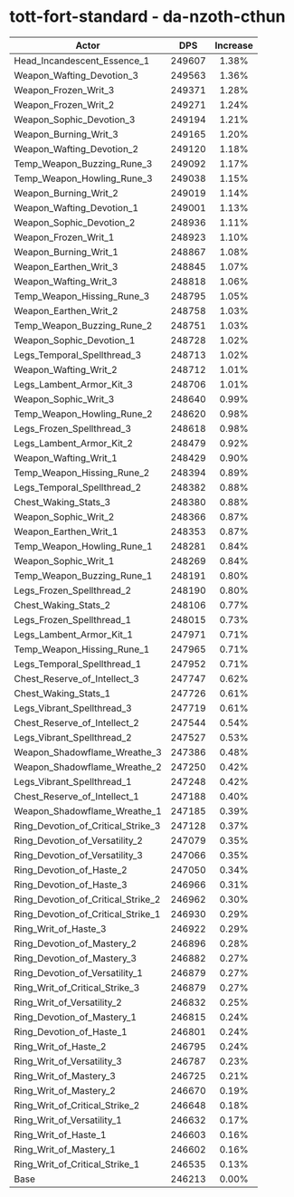 # tott-fort-standard - da-nzoth-cthun
| Actor | DPS | Increase |
|---|:---:|:---:|
|Head_Incandescent_Essence_1|249607|1.38%|
|Weapon_Wafting_Devotion_3|249563|1.36%|
|Weapon_Frozen_Writ_3|249371|1.28%|
|Weapon_Frozen_Writ_2|249271|1.24%|
|Weapon_Sophic_Devotion_3|249194|1.21%|
|Weapon_Burning_Writ_3|249165|1.20%|
|Weapon_Wafting_Devotion_2|249120|1.18%|
|Temp_Weapon_Buzzing_Rune_3|249092|1.17%|
|Temp_Weapon_Howling_Rune_3|249038|1.15%|
|Weapon_Burning_Writ_2|249019|1.14%|
|Weapon_Wafting_Devotion_1|249001|1.13%|
|Weapon_Sophic_Devotion_2|248936|1.11%|
|Weapon_Frozen_Writ_1|248923|1.10%|
|Weapon_Burning_Writ_1|248867|1.08%|
|Weapon_Earthen_Writ_3|248845|1.07%|
|Weapon_Wafting_Writ_3|248818|1.06%|
|Temp_Weapon_Hissing_Rune_3|248795|1.05%|
|Weapon_Earthen_Writ_2|248758|1.03%|
|Temp_Weapon_Buzzing_Rune_2|248751|1.03%|
|Weapon_Sophic_Devotion_1|248728|1.02%|
|Legs_Temporal_Spellthread_3|248713|1.02%|
|Weapon_Wafting_Writ_2|248712|1.01%|
|Legs_Lambent_Armor_Kit_3|248706|1.01%|
|Weapon_Sophic_Writ_3|248640|0.99%|
|Temp_Weapon_Howling_Rune_2|248620|0.98%|
|Legs_Frozen_Spellthread_3|248618|0.98%|
|Legs_Lambent_Armor_Kit_2|248479|0.92%|
|Weapon_Wafting_Writ_1|248429|0.90%|
|Temp_Weapon_Hissing_Rune_2|248394|0.89%|
|Legs_Temporal_Spellthread_2|248382|0.88%|
|Chest_Waking_Stats_3|248380|0.88%|
|Weapon_Sophic_Writ_2|248366|0.87%|
|Weapon_Earthen_Writ_1|248353|0.87%|
|Temp_Weapon_Howling_Rune_1|248281|0.84%|
|Weapon_Sophic_Writ_1|248269|0.84%|
|Temp_Weapon_Buzzing_Rune_1|248191|0.80%|
|Legs_Frozen_Spellthread_2|248190|0.80%|
|Chest_Waking_Stats_2|248106|0.77%|
|Legs_Frozen_Spellthread_1|248015|0.73%|
|Legs_Lambent_Armor_Kit_1|247971|0.71%|
|Temp_Weapon_Hissing_Rune_1|247965|0.71%|
|Legs_Temporal_Spellthread_1|247952|0.71%|
|Chest_Reserve_of_Intellect_3|247747|0.62%|
|Chest_Waking_Stats_1|247726|0.61%|
|Legs_Vibrant_Spellthread_3|247719|0.61%|
|Chest_Reserve_of_Intellect_2|247544|0.54%|
|Legs_Vibrant_Spellthread_2|247527|0.53%|
|Weapon_Shadowflame_Wreathe_3|247386|0.48%|
|Weapon_Shadowflame_Wreathe_2|247250|0.42%|
|Legs_Vibrant_Spellthread_1|247248|0.42%|
|Chest_Reserve_of_Intellect_1|247188|0.40%|
|Weapon_Shadowflame_Wreathe_1|247185|0.39%|
|Ring_Devotion_of_Critical_Strike_3|247128|0.37%|
|Ring_Devotion_of_Versatility_2|247079|0.35%|
|Ring_Devotion_of_Versatility_3|247066|0.35%|
|Ring_Devotion_of_Haste_2|247050|0.34%|
|Ring_Devotion_of_Haste_3|246966|0.31%|
|Ring_Devotion_of_Critical_Strike_2|246962|0.30%|
|Ring_Devotion_of_Critical_Strike_1|246930|0.29%|
|Ring_Writ_of_Haste_3|246922|0.29%|
|Ring_Devotion_of_Mastery_2|246896|0.28%|
|Ring_Devotion_of_Mastery_3|246882|0.27%|
|Ring_Devotion_of_Versatility_1|246879|0.27%|
|Ring_Writ_of_Critical_Strike_3|246879|0.27%|
|Ring_Writ_of_Versatility_2|246832|0.25%|
|Ring_Devotion_of_Mastery_1|246815|0.24%|
|Ring_Devotion_of_Haste_1|246801|0.24%|
|Ring_Writ_of_Haste_2|246795|0.24%|
|Ring_Writ_of_Versatility_3|246787|0.23%|
|Ring_Writ_of_Mastery_3|246725|0.21%|
|Ring_Writ_of_Mastery_2|246670|0.19%|
|Ring_Writ_of_Critical_Strike_2|246648|0.18%|
|Ring_Writ_of_Versatility_1|246632|0.17%|
|Ring_Writ_of_Haste_1|246603|0.16%|
|Ring_Writ_of_Mastery_1|246602|0.16%|
|Ring_Writ_of_Critical_Strike_1|246535|0.13%|
|Base|246213|0.00%|
